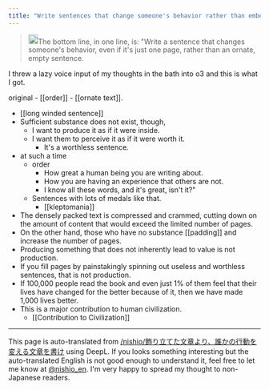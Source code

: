 ```yaml
---
title: "Write sentences that change someone's behavior rather than embellishments."
---
```


> <img src='https://scrapbox.io/api/pages/nishio-en/o3/icon' alt='o3.icon' height="19.5"/>The bottom line, in one line, is: "Write a sentence that changes someone's behavior, even if it's just one page, rather than an ornate, empty sentence.

I threw a lazy voice input of my thoughts in the bath into o3 and this is what I got.

original
    - [[order]]
    - [[ornate text]].
- [[long winded sentence]]
- Sufficient substance does not exist, though,
    - I want to produce it as if it were inside.
    - I want them to perceive it as if it were worth it.
        - It's a worthless sentence.
- at such a time
    - order
        - How great a human being you are writing about.
        - How you are having an experience that others are not.
        - I know all these words, and it's great, isn't it?"
    - Sentences with lots of medals like that.
        - [[kleptomania]]
- The densely packed text is compressed and crammed, cutting down on the amount of content that would exceed the limited number of pages.
- On the other hand, those who have no substance [[padding]] and increase the number of pages.
- Producing something that does not inherently lead to value is not production.
- If you fill pages by painstakingly spinning out useless and worthless sentences, that is not production.
- If 100,000 people read the book and even just 1% of them feel that their lives have changed for the better because of it, then we have made 1,000 lives better.
- This is a major contribution to human civilization.
    - [[Contribution to Civilization]]

---
This page is auto-translated from [/nishio/飾り立てた文章より、誰かの行動を変える文章を書け](https://scrapbox.io/nishio/飾り立てた文章より、誰かの行動を変える文章を書け) using DeepL. If you looks something interesting but the auto-translated English is not good enough to understand it, feel free to let me know at [@nishio_en](https://twitter.com/nishio_en). I'm very happy to spread my thought to non-Japanese readers.